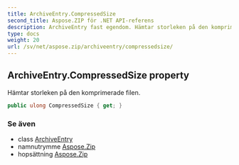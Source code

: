 ```yaml
---
title: ArchiveEntry.CompressedSize
second_title: Aspose.ZIP för .NET API-referens
description: ArchiveEntry fast egendom. Hämtar storleken på den komprimerade filen.
type: docs
weight: 20
url: /sv/net/aspose.zip/archiveentry/compressedsize/
---
```

## ArchiveEntry.CompressedSize property

Hämtar storleken på den komprimerade filen.

```csharp
public ulong CompressedSize { get; }
```

### Se även

* class [ArchiveEntry](../)
* namnutrymme [Aspose.Zip](../../archiveentry/)
* hopsättning [Aspose.Zip](../../../)


